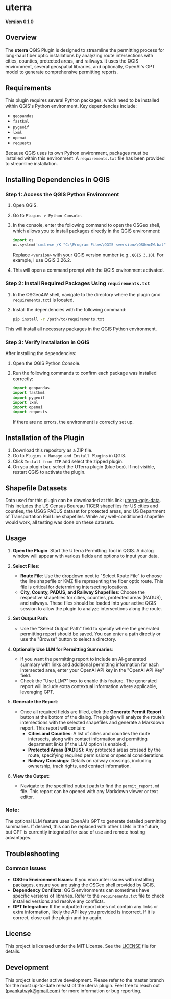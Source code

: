 
# uterra

**Version 0.1.0**

## Overview

The **uterra** QGIS Plugin is designed to streamline the permitting process for long-haul fiber optic installations by analyzing route intersections with cities, counties, protected areas, and railways. It uses the QGIS environment, several geospatial libraries, and optionally, OpenAI's GPT model to generate comprehensive permitting reports.

## Requirements

This plugin requires several Python packages, which need to be installed within QGIS's Python environment. Key dependencies include:
- `geopandas`
- `fastkml`
- `pygeoif`
- `lxml`
- `openai`
- `requests`
  
Because QGIS uses its own Python environment, packages must be installed within this environment. A `requirements.txt` file has been provided to streamline installation.

## Installing Dependencies in QGIS

### Step 1: Access the QGIS Python Environment
1. Open QGIS.
2. Go to `Plugins > Python Console`.
3. In the console, enter the following command to open the OSGeo shell, which allows you to install packages directly in the QGIS environment:

   ```python
   import os
   os.system('cmd.exe /K "C:\Program Files\QGIS <version>\OSGeo4W.bat"')
   ```
   
   Replace `<version>` with your QGIS version number (e.g., `QGIS 3.10`). For example, I use QGIS 3.26.2.

4. This will open a command prompt with the QGIS environment activated.

### Step 2: Install Required Packages Using `requirements.txt`

1. In the OSGeo4W shell, navigate to the directory where the plugin (and `requirements.txt`) is located.
2. Install the dependencies with the following command:

   ```bash
   pip install -r /path/to/requirements.txt
   ```

This will install all necessary packages in the QGIS Python environment.

### Step 3: Verify Installation in QGIS

After installing the dependencies:
1. Open the QGIS Python Console.
2. Run the following commands to confirm each package was installed correctly:

   ```python
   import geopandas
   import fastkml
   import pygeoif
   import lxml
   import openai
   import requests
   ```

   If there are no errors, the environment is correctly set up.

## Installation of the Plugin

1. Download this repository as a ZIP file.
2. Go to `Plugins > Manage and Install Plugins` in QGIS.
3. Click `Install from ZIP` and select the zipped plugin.
4. On you plugin bar, select the UTerra plugin (blue box). If not visible, restart QGIS to activate the plugin.

## Shapefile Datasets
Data used for this plugin can be downloaded at this link: [uterra-qgis-data](https://drive.google.com/drive/folders/1--1GoFPEK6_jHs1Soylp6cJwgD4IcJEl?usp=drive_link). This includes the US Census Beureau TIGER shapefiles for US cities and counties, the USGS PADUS dataset for protected areas, and US Department of Transportation Rail Line shapefiles. While any well-conditioned shapefile would work, all testing was done on these datasets.

## Usage


1. **Open the Plugin**: Start the UTerra Permitting Tool in QGIS. A dialog window will appear with various fields and options to input your data.

2. **Select Files**:
   - **Route File**: Use the dropdown next to "Select Route File" to choose the line shapefile or KMZ file representing the fiber optic route. This file is critical for determining intersecting locations.
   - **City, County, PADUS, and Railway Shapefiles**: Choose the respective shapefiles for cities, counties, protected areas (PADUS), and railways. These files should be loaded into your active QGIS session to allow the plugin to analyze intersections along the route.
   
3. **Set Output Path**:
   - Use the "Select Output Path" field to specify where the generated permitting report should be saved. You can enter a path directly or use the "Browse" button to select a directory.

4. **Optionally Use LLM for Permitting Summaries**:
   - If you want the permitting report to include an AI-generated summary with links and additional permitting information for each intersected area, enter your OpenAI API key in the "OpenAI API Key" field.
   - Check the "Use LLM?" box to enable this feature. The generated report will include extra contextual information where applicable, leveraging GPT.

5. **Generate the Report**:
   - Once all required fields are filled, click the **Generate Permit Report** button at the bottom of the dialog. The plugin will analyze the route’s intersections with the selected shapefiles and generate a Markdown report. This report will contain:
     - **Cities and Counties**: A list of cities and counties the route intersects, along with contact information and permitting department links (if the LLM option is enabled).
     - **Protected Areas (PADUS)**: Any protected areas crossed by the route, specifying required permissions or special considerations.
     - **Railway Crossings**: Details on railway crossings, including ownership, track rights, and contact information.

6. **View the Output**:
   - Navigate to the specified output path to find the `permit_report.md` file. This report can be opened with any Markdown viewer or text editor.

### Note:
The optional LLM feature uses OpenAI’s GPT to generate detailed permitting summaries. If desired, this can be replaced with other LLMs in the future, but GPT is currently integrated for ease of use and remote hosting advantages.


## Troubleshooting

### Common Issues

- **OSGeo Environment Issues**: If you encounter issues with installing packages, ensure you are using the OSGeo shell provided by QGIS.
- **Dependency Conflicts**: QGIS environments can sometimes have specific versions of libraries. Refer to the `requirements.txt` file to check installed versions and resolve any conflicts.
- **GPT Integration**: If the outputted report does not contain any links or extra information, likely the API key you provided is incorrect. If it is correct, close out the plugin and try again.

## License

This project is licensed under the MIT License. See the [LICENSE](LICENSE) file for details.

## Development
This project is under active development. Please refer to the master branch for the most up-to-date releast of the uterra plugin. Feel free to reach out (pvankatwyk@gmail.com) for more information or bug reporting.
